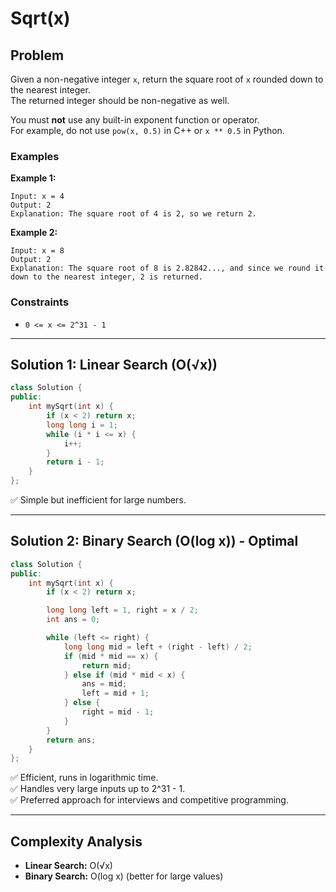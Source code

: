# Sqrt(x)

## Problem
Given a non-negative integer `x`, return the square root of `x` rounded down to the nearest integer.  
The returned integer should be non-negative as well.

You must **not** use any built-in exponent function or operator.  
For example, do not use `pow(x, 0.5)` in C++ or `x ** 0.5` in Python.

### Examples

**Example 1:**
```
Input: x = 4
Output: 2
Explanation: The square root of 4 is 2, so we return 2.
```

**Example 2:**
```
Input: x = 8
Output: 2
Explanation: The square root of 8 is 2.82842..., and since we round it down to the nearest integer, 2 is returned.
```

### Constraints
- `0 <= x <= 2^31 - 1`

---

## Solution 1: Linear Search (O(√x))
```cpp
class Solution {
public:
    int mySqrt(int x) {
        if (x < 2) return x;
        long long i = 1;
        while (i * i <= x) {
            i++;
        }
        return i - 1;
    }
};
```
✅ Simple but inefficient for large numbers.

---

## Solution 2: Binary Search (O(log x)) - Optimal
```cpp
class Solution {
public:
    int mySqrt(int x) {
        if (x < 2) return x;

        long long left = 1, right = x / 2;
        int ans = 0;

        while (left <= right) {
            long long mid = left + (right - left) / 2;
            if (mid * mid == x) {
                return mid;
            } else if (mid * mid < x) {
                ans = mid;      
                left = mid + 1; 
            } else {
                right = mid - 1;
            }
        }
        return ans;
    }
};
```
✅ Efficient, runs in logarithmic time.  
✅ Handles very large inputs up to 2^31 - 1.  
✅ Preferred approach for interviews and competitive programming.

---

## Complexity Analysis
- **Linear Search:** O(√x)
- **Binary Search:** O(log x) (better for large values)
